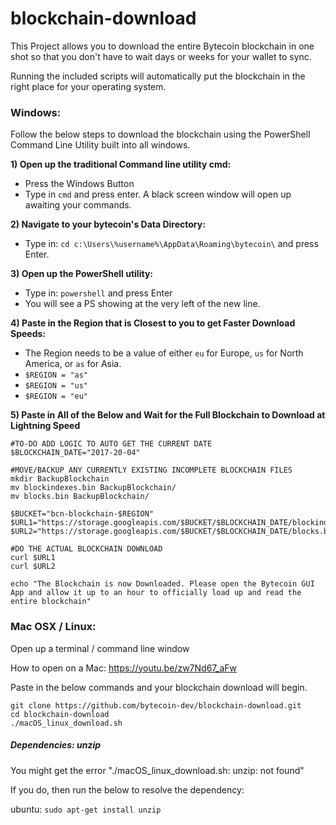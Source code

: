 # blockchain-download

This Project allows you to download the entire Bytecoin blockchain in one shot so that you don't have to wait days or weeks for your wallet to sync.

Running the included scripts will automatically put the blockchain in the right place for your operating system.

### Windows:

Follow the below steps to download the blockchain using the PowerShell Command Line Utility built into all windows.

**1) Open up the traditional Command line utility cmd:**
* Press the Windows Button
* Type in `cmd` and press enter. A black screen window will open up awaiting your commands.

**2) Navigate to your bytecoin's Data Directory:**
* Type in: `cd c:\Users\%username%\AppData\Roaming\bytecoin\` and press Enter.

**3) Open up the PowerShell utility:**
* Type in: `powershell` and press Enter
* You will see a PS showing at the very left of the new line.

**4) Paste in the Region that is Closest to you to get Faster Download Speeds:**
* The Region needs to be a value of either `eu` for Europe, `us` for North America, or `as` for Asia.
* `$REGION = "as"`
* `$REGION = "us"`
* `$REGION = "eu"`

**5) Paste in All of the Below and Wait for the Full Blockchain to Download at Lightning Speed**

```
#TO-DO ADD LOGIC TO AUTO GET THE CURRENT DATE
$BLOCKCHAIN_DATE="2017-20-04"

#MOVE/BACKUP ANY CURRENTLY EXISTING INCOMPLETE BLOCKCHAIN FILES
mkdir BackupBlockchain
mv blockindexes.bin BackupBlockchain/
mv blocks.bin BackupBlockchain/

$BUCKET="bcn-blockchain-$REGION"
$URL1="https://storage.googleapis.com/$BUCKET/$BLOCKCHAIN_DATE/blockindexes.bin"
$URL2="https://storage.googleapis.com/$BUCKET/$BLOCKCHAIN_DATE/blocks.bin"

#DO THE ACTUAL BLOCKCHAIN DOWNLOAD
curl $URL1
curl $URL2

echo "The Blockchain is now Downloaded. Please open the Bytecoin GUI App and allow it up to an hour to officially load up and read the entire blockchain"
```

### Mac OSX / Linux:

Open up a terminal / command line window

How to open on a Mac: https://youtu.be/zw7Nd67_aFw

Paste in the below commands and your blockchain download will begin.

```
git clone https://github.com/bytecoin-dev/blockchain-download.git
cd blockchain-download
./macOS_linux_download.sh
```

##### Dependencies: unzip
You might get the error "./macOS_linux_download.sh: unzip: not found"

If you do, then run the below to resolve the dependency:

ubuntu: `sudo apt-get install unzip`
